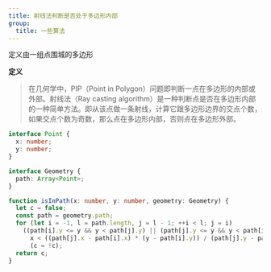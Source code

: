 ```yaml
---
title: 射线法判断是否处于多边形内部
group:
  title: 一些算法
---
```


定义由一组点围城的多边形

**定义**

> 在几何学中，PIP（Point in Polygon）问题即判断一点在多边形的内部或外部。射线法（Ray casting algorithm）是一种判断点是否在多边形内部的一种简单方法。即从该点做一条射线，计算它跟多边形边界的交点个数，如果交点个数为奇数，那么点在多边形内部，否则点在多边形外部。

```ts
interface Point {
  x: number;
  y: number;
}

interface Geometry {
  path: Array<Point>;
}
```

```ts
function isInPath(x: number, y: number, geometry: Geometry) {
  let c = false;
  const path = geometry.path;
  for (let i = -1, l = path.length, j = l - 1; ++i < l; j = i)
    ((path[i].y <= y && y < path[j].y) || (path[j].y <= y && y < path[i].y)) &&
      x < ((path[j].x - path[i].x) * (y - path[i].y)) / (path[j].y - path[i].y) + path[i].x &&
      (c = !c);
  return c;
}
```

